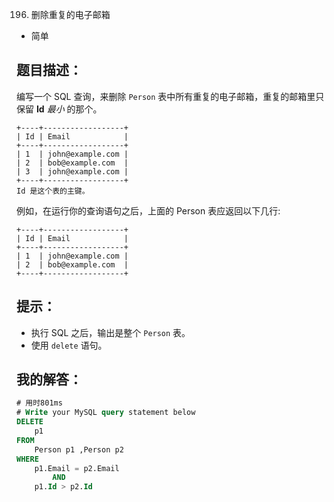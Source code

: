 0196. 删除重复的电子邮箱

- 简单

## 题目描述：
编写一个 SQL 查询，来删除 `Person` 表中所有重复的电子邮箱，重复的邮箱里只保留 **Id** *最小* 的那个。

```
+----+------------------+
| Id | Email            |
+----+------------------+
| 1  | john@example.com |
| 2  | bob@example.com  |
| 3  | john@example.com |
+----+------------------+
Id 是这个表的主键。
```

例如，在运行你的查询语句之后，上面的 Person 表应返回以下几行:
```
+----+------------------+
| Id | Email            |
+----+------------------+
| 1  | john@example.com |
| 2  | bob@example.com  |
+----+------------------+
```

## 提示：
- 执行 SQL 之后，输出是整个 `Person` 表。
- 使用 `delete` 语句。

## 我的解答：
``` sql
# 用时801ms
# Write your MySQL query statement below
DELETE 
    p1 
FROM 
    Person p1 ,Person p2
WHERE 
    p1.Email = p2.Email 
        AND 
    p1.Id > p2.Id
```
